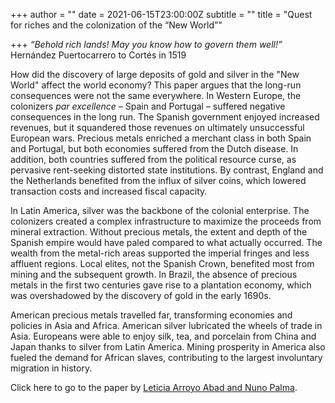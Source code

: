 +++
author = ""
date = 2021-06-15T23:00:00Z
subtitle = ""
title = "Quest for riches and the colonization of the “New World”"

+++
_“Behold rich lands! May you know how to govern them well!”_ Hernández Puertocarrero to Cortés in 1519

How did the discovery of large deposits of gold and silver in the "New World" affect the world economy? This paper argues that the long-run consequences were not the same everywhere. In Western Europe, the colonizers _par excellence_ – Spain and Portugal – suffered negative consequences in the long run. The Spanish government enjoyed increased revenues, but it squandered those revenues on ultimately unsuccessful European wars. Precious metals enriched a merchant class in both Spain and Portugal, but both economies suffered from the Dutch disease. In addition, both countries suffered from the political resource curse, as pervasive rent-seeking distorted state institutions. By contrast, England and the Netherlands benefited from the influx of silver coins, which lowered transaction costs and increased fiscal capacity.

In Latin America, silver was the backbone of the colonial enterprise. The colonizers created a complex infrastructure to maximize the proceeds from mineral extraction. Without precious metals, the extent and depth of the Spanish empire would have paled compared to what actually occurred. The wealth from the metal-rich areas supported the imperial fringes and less affluent regions. Local elites, not the Spanish Crown, benefited most from mining and the subsequent growth. In Brazil, the absence of precious metals in the first two centuries gave rise to a plantation economy, which was overshadowed by the discovery of gold in the early 1690s.

American precious metals travelled far, transforming economies and policies in Asia and Africa. American silver lubricated the wheels of trade in Asia. Europeans were able to enjoy silk, tea, and porcelain from China and Japan thanks to silver from Latin America. Mining prosperity in America also fueled the demand for African slaves, contributing to the largest involuntary migration in history.

Click here to go to the paper by [Leticia Arroyo Abad and Nuno Palma](https://ideas.repec.org/p/hes/wpaper/0179.html).